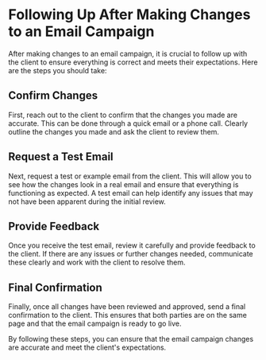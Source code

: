 # Following Up After Making Changes to an Email Campaign

After making changes to an email campaign, it is crucial to follow up with the client to ensure everything is correct and meets their expectations. Here are the steps you should take:

## Confirm Changes

First, reach out to the client to confirm that the changes you made are accurate. This can be done through a quick email or a phone call. Clearly outline the changes you made and ask the client to review them.

## Request a Test Email

Next, request a test or example email from the client. This will allow you to see how the changes look in a real email and ensure that everything is functioning as expected. A test email can help identify any issues that may not have been apparent during the initial review.

## Provide Feedback

Once you receive the test email, review it carefully and provide feedback to the client. If there are any issues or further changes needed, communicate these clearly and work with the client to resolve them.

## Final Confirmation

Finally, once all changes have been reviewed and approved, send a final confirmation to the client. This ensures that both parties are on the same page and that the email campaign is ready to go live.

By following these steps, you can ensure that the email campaign changes are accurate and meet the client's expectations.